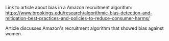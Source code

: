 Link to article about bias in a Amazon recruitment algorithm: https://www.brookings.edu/research/algorithmic-bias-detection-and-mitigation-best-practices-and-policies-to-reduce-consumer-harms/

Article discusses Amazon's recruitment algorithm that showed bias against women.
